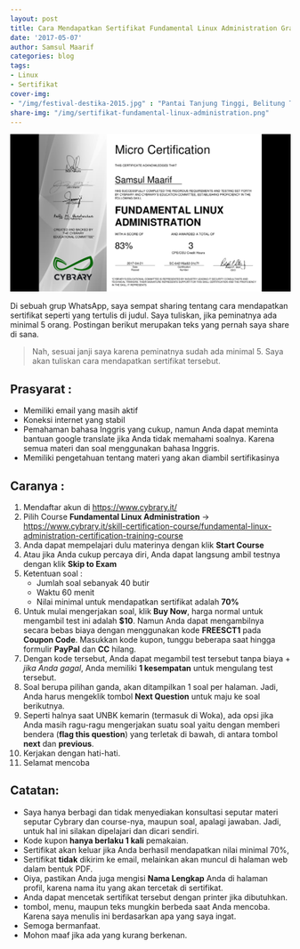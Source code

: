 ```yaml
---
layout: post
title: Cara Mendapatkan Sertifikat Fundamental Linux Administration Gratis dari Cybrary
date: '2017-05-07'
author: Samsul Maarif
categories: blog
tags:
- Linux
- Sertifikat
cover-img: 
- "/img/festival-destika-2015.jpg" : "Pantai Tanjung Tinggi, Belitung Timur (2015)"
share-img: "/img/sertifikat-fundamental-linux-administration.png"
---
```


![Sertifikat Fundamental Linux Administration](/img/sertifikat-fundamental-linux-administration.png "Sertifikat Fundamental Linux Administration")

Di sebuah grup WhatsApp, saya sempat sharing tentang cara mendapatkan sertifikat seperti yang tertulis di judul. Saya tuliskan, jika peminatnya ada minimal 5 orang. Postingan berikut merupakan teks yang pernah saya share di sana.

> Nah, sesuai janji saya karena peminatnya sudah ada minimal 5. Saya akan tuliskan cara mendapatkan sertifikat tersebut.

## Prasyarat :
- Memiliki email yang masih aktif
- Koneksi internet yang stabil
- Pemahaman bahasa Inggris yang cukup, namun Anda dapat meminta bantuan google translate jika Anda tidak memahami soalnya. Karena semua materi dan soal menggunakan bahasa Inggris. 
- Memiliki pengetahuan tentang materi yang akan diambil sertifikasinya

## Caranya :
1. Mendaftar akun di https://www.cybrary.it/
2. Pilih Course **Fundamental Linux Administration** -> https://www.cybrary.it/skill-certification-course/fundamental-linux-administration-certification-training-course
3. Anda dapat mempelajari dulu materinya dengan klik **Start Course**
4. Atau jika Anda cukup percaya diri, Anda dapat langsung ambil testnya dengan klik **Skip to Exam**
5. Ketentuan soal :
   - Jumlah soal sebanyak 40 butir
   - Waktu 60 menit
   - Nilai minimal untuk mendapatkan sertifikat adalah **70%**
6. Untuk mulai mengerjakan soal, klik **Buy Now**, harga normal untuk mengambil test ini adalah **$10**. Namun Anda dapat mengambilnya secara bebas biaya dengan menggunakan kode **FREESCT1** pada **Coupon Code**. Masukkan kode kupon, tunggu beberapa saat hingga formulir **PayPal** dan **CC** hilang.
7. Dengan kode tersebut, Anda dapat megambil test tersebut tanpa biaya + _jika Anda gagal_, Anda memiliki **1 kesempatan** untuk mengulang test tersebut.
8. Soal berupa pilihan ganda, akan ditampilkan 1 soal per halaman. Jadi, Anda harus mengeklik tombol **Next Question** untuk maju ke soal berikutnya.
9. Seperti halnya saat UNBK kemarin (termasuk di Woka), ada opsi jika Anda masih ragu-ragu mengerjakan suatu soal yaitu dengan memberi bendera (**flag this question**) yang terletak di bawah, di antara tombol **next** dan **previous**.
10. Kerjakan dengan hati-hati.
11. Selamat mencoba

## Catatan: 
- Saya hanya berbagi dan tidak menyediakan konsultasi seputar materi seputar Cybrary dan course-nya, maupun soal, apalagi jawaban. Jadi, untuk hal ini silakan dipelajari dan dicari sendiri.
- Kode kupon **hanya berlaku 1 kali** pemakaian. 
- Sertifikat akan keluar jika Anda berhasil mendapatkan nilai minimal 70%, 
- Sertifikat **tidak** dikirim ke email, melainkan akan muncul di halaman web dalam bentuk PDF. 
- Oiya, pastikan Anda juga mengisi **Nama Lengkap** Anda di halaman profil, karena nama itu yang akan tercetak di sertifikat.
- Anda dapat mencetak sertifikat tersebut dengan printer jika dibutuhkan.
- tombol, menu, maupun teks mungkin berbeda saat Anda mencoba. Karena saya menulis ini berdasarkan apa yang saya ingat.
- Semoga bermanfaat.
- Mohon maaf jika ada yang kurang berkenan.


